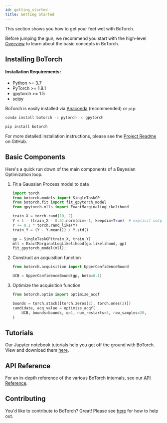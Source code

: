 ```yaml
---
id: getting_started
title: Getting Started
---
```


This section shows you how to get your feet wet with BoTorch.

Before jumping the gun, we recommend you start with the high-level
[Overview](overview) to learn about the basic concepts in BoTorch.


## Installing BoTorch

#### Installation Requirements:

- Python >= 3.7
- PyTorch >= 1.8.1
- gpytorch >= 1.5
- scipy

BoTorch is easily installed via
[Anaconda](https://www.anaconda.com/distribution/#download-section) (recommended)
or `pip`:

<!--DOCUSAURUS_CODE_TABS-->
<!--conda-->
```bash
conda install botorch -c pytorch -c gpytorch
```
<!--pip-->
```bash
pip install botorch
```
<!--END_DOCUSAURUS_CODE_TABS-->

For more detailed installation instructions, please see the
[Project Readme](https://github.com/pytorch/botorch/blob/main/README.md)
on GitHub.

## Basic Components

Here's a quick run down of the main components of a Bayesian Optimization loop.

1. Fit a Gaussian Process model to data
    ```python
    import torch
    from botorch.models import SingleTaskGP
    from botorch.fit import fit_gpytorch_model
    from gpytorch.mlls import ExactMarginalLogLikelihood

    train_X = torch.rand(10, 2)
    Y = 1 - (train_X - 0.5).norm(dim=-1, keepdim=True)  # explicit output dimension
    Y += 0.1 * torch.rand_like(Y)
    train_Y = (Y - Y.mean()) / Y.std()

    gp = SingleTaskGP(train_X, train_Y)
    mll = ExactMarginalLogLikelihood(gp.likelihood, gp)
    fit_gpytorch_model(mll);
    ```

2. Construct an acquisition function
    ```python
    from botorch.acquisition import UpperConfidenceBound

    UCB = UpperConfidenceBound(gp, beta=0.1)
    ```

3. Optimize the acquisition function
    ```python
    from botorch.optim import optimize_acqf

    bounds = torch.stack([torch.zeros(2), torch.ones(2)])
    candidate, acq_value = optimize_acqf(
        UCB, bounds=bounds, q=1, num_restarts=5, raw_samples=20,
    )
    ```


## Tutorials

Our Jupyter notebook tutorials help you get off the ground with BoTorch.
View and download them [here](../tutorials).


## API Reference

For an in-depth reference of the various BoTorch internals, see our
[API Reference](../api).


## Contributing

You'd like to contribute to BoTorch? Great! Please see
[here](https://github.com/pytorch/botorch/blob/main/CONTRIBUTING.md)
for how to help out.
